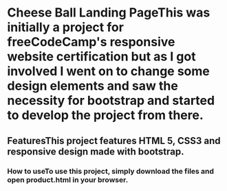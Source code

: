 # Cheese Ball Landing PageThis was initially a project for freeCodeCamp's responsive website certification but as I got involved I went on to change some design elements and saw the necessity for bootstrap and started to develop the project from there.
## FeaturesThis project features HTML 5, CSS3 and responsive design made with bootstrap.

### How to useTo use this project, simply download the files and open product.html in your browser.